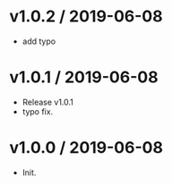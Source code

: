 
v1.0.2 / 2019-06-08
==================

  * add typo

v1.0.1 / 2019-06-08
===================

  * Release v1.0.1
  * typo fix.

v1.0.0 / 2019-06-08
===================

  * Init.
